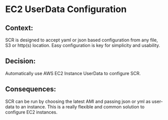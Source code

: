 # EC2 UserData Configuration

## Context:
SCR is designed to accept yaml or json based configuration from any file, S3 or http(s) location. Easy configuration is key for simplicity and usability. 

## Decision:
Automatically use AWS EC2 Instance UserData to configure SCR. 

## Consequences:
SCR can be run by choosing the latest AMI and passing json or yml as user-data to an instance. This is a really flexible and common solution to configure EC2 instances.